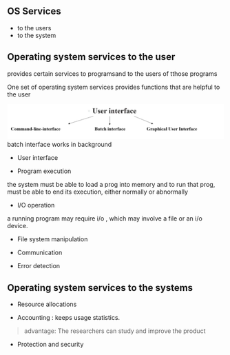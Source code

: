 ## OS Services
- to the users 
- to the system

## Operating system services to the user

provides certain services to programsand to the users of tthose programs 

One set of operating system services provides functions that are helpful to the user

![userinterface](./img/userinterface.png)
batch interface works in background
* User interface

* Program execution

the system must be able to load  a prog into memory and to run that prog, must be able to end its execution, either normally or abnormally

* I/O operation

a running program may require i/o , which may involve a file or an i/o device.

* File system manipulation

* Communication

* Error detection

## Operating system services to the systems

* Resource allocations

* Accounting : keeps usage statistics. 

> advantage: The researchers can study and improve the product

* Protection and security


